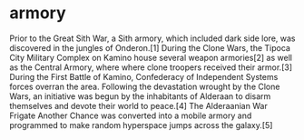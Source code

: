 # armory
Prior to the Great Sith War, a Sith armory, which included dark side lore, was discovered in the jungles of Onderon.[1] During the Clone Wars, the Tipoca City Military Complex on Kamino house several weapon armories[2] as well as the Central Armory, where where clone troopers received their armor.[3] During the First Battle of Kamino, Confederacy of Independent Systems forces overran the area. Following the devastation wrought by the Clone Wars, an initiative was begun by the inhabitants of Alderaan to disarm themselves and devote their world to peace.[4] The Alderaanian War Frigate Another Chance was converted into a mobile armory and programmed to make random hyperspace jumps across the galaxy.[5]
